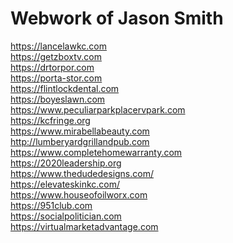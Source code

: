 # Webwork of Jason Smith
<a href="https://lancelawkc.com">https://lancelawkc.com</a><br>
<a href="https://getzboxtv.com">https://getzboxtv.com</a><br>
<a href="https://drtorpor.com">https://drtorpor.com</a><br>
<a href="https://porta-stor.com">https://porta-stor.com</a><br>
<a href="https://flintlockdental.com">https://flintlockdental.com</a><br>
<a href="https://boyeslawn.com">https://boyeslawn.com</a><br>
<a href="https://www.peculiarparkplacervpark.com">https://www.peculiarparkplacervpark.com</a><br>
<a href="https://kcfringe.org">https://kcfringe.org</a><br>
<a href="https://www.mirabellabeauty.com">https://www.mirabellabeauty.com</a><br>
<a href="http://lumberyardgrillandpub.com">http://lumberyardgrillandpub.com</a><br>
<a href="https://www.completehomewarranty.com">https://www.completehomewarranty.com</a><br>
<a href="https://2020leadership.org">https://2020leadership.org</a><br>
<a href="https://www.thedudedesigns.com/">https://www.thedudedesigns.com/</a><br>
<a href="https://elevateskinkc.com/">https://elevateskinkc.com/</a><br>
<a href="https://www.houseofoilworx.com">https://www.houseofoilworx.com</a><br>
<a href="https://951club.com">https://951club.com</a><br>
<a href="https://socialpolitician.com">https://socialpolitician.com</a><br>
<a href="https://virtualmarketadvantage.com">https://virtualmarketadvantage.com</a><br>
